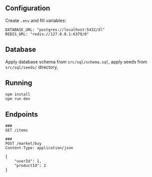 ## Configuration
Create `.env` and fill variables:
```dotenv
DATABASE_URL: "postgres://localhost:5432/dl"
REDIS_URL: "redis://127.0.0.1:6379/0"
```
## Database
Apply database schema from `src/sql/schema.sql`, apply seeds from `src/sql/seeds/` directory,
## Running
```shell
npm install
npm run dev
```


## Endpoints

```http request
###
GET /items

###
POST /market/buy
Content-Type: application/json

{ 
    "userId": 1,
    "productId": 2
}
```